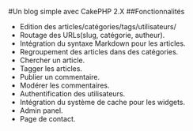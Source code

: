 #Un blog simple avec CakePHP 2.X
##Fonctionnalités
* Edition des articles/catégories/tags/utilisateurs/
* Routage des URLs(slug, catégorie, autheur).
* Intégration du syntaxe Markdown pour les articles.
* Regroupement des articles dans des catégories.
* Chercher un article.
* Tagger les articles.
* Publier un commentaire.
* Modérer les commentaires.
* Authentification des utilisateurs.
* Intégration du système de cache pour les widgets.
* Admin panel.
* Page de contact.